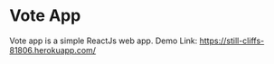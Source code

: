 # Vote App
Vote app is a simple ReactJs web app.
Demo Link: https://still-cliffs-81806.herokuapp.com/
